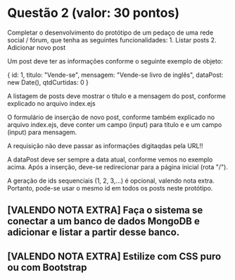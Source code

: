 # Questão 2 (valor: 30 pontos)

Completar o desenvolvimento do protótipo de um pedaço de uma rede social / fórum, que tenha as seguintes funcionalidades:
    1. Listar posts
    2. Adicionar novo post

Um post deve ter as informações conforme o seguinte exemplo de objeto:

{
    id: 1,
    titulo: "Vende-se",
    mensagem: "Vende-se livro de inglês",
    dataPost: new Date(),
    qtdCurtidas: 0
}

A listagem de posts deve mostrar o título e a mensagem do post, conforme explicado no arquivo index.ejs

O formulário de inserção de novo post, conforme também explicado no arquivo index.ejs, deve conter um campo (input) para título e e um campo (input) para mensagem. 

A requisição não deve passar as informações digitaqdas pela URL!! 

A dataPost deve ser sempre a data atual, conforme vemos no exemplo acima. Após a inserção, deve-se redirecionar para a página inicial (rota "/").

A geração de ids sequenciais (1, 2, 3,...) é opcional, valendo nota extra. Portanto, pode-se usar o mesmo id em todos os posts neste protótipo.


## [VALENDO NOTA EXTRA] Faça o sistema se conectar a um banco de dados MongoDB e adicionar e listar a partir desse banco.

## [VALENDO NOTA EXTRA] Estilize com CSS puro ou com Bootstrap